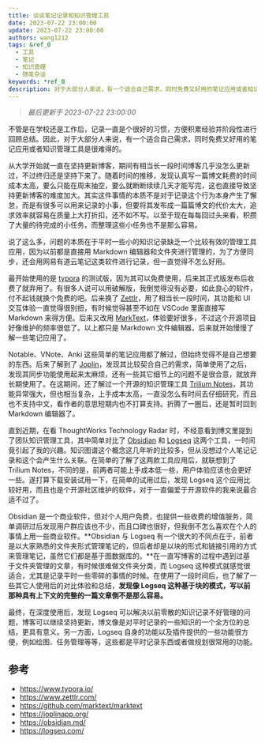 ```yaml
---
title: 谈谈笔记记录和知识管理工具
date: 2023-07-22 23:00:00
update: 2023-07-22 23:00:00
authors: wang1212
tags: &ref_0
  - 工具
  - 笔记
  - 知识管理
  - 随笔杂谈
keywords: *ref_0
description: 对于大部分人来说，有一个适合自己需求，同时免费又好用的笔记应用或者知识管理工具是很难得的。
---
```


> _最后更新于 2023-07-22 23:00:00_

不管是在学校还是工作后，记录一直是个很好的习惯，方便积累经验并阶段性进行回顾总结。因此，对于大部分人来说，有一个适合自己需求，同时免费又好用的笔记应用或者知识管理工具是很难得的。

<!-- truncate -->

从大学开始就一直在坚持更新博客，期间有相当长一段时间博客几乎没怎么更新过，不过终归还是坚持下来了。随着时间的推移，发现认真写一篇博文耗费的时间成本太高，要么只能在周末抽空，要么就断断续续几天才能写完，这也直接导致坚持更新博客的难度加大。其实这件事情的本质不是对于记录这个行为本身产生了懈怠，而是有很多可以用来记录的小事，但要将其发布成一篇篇博文的代价太大，追求效率就容易在质量上大打折扣，还不如不写。以至于现在每每回过头来看，积攒了大量的待完成的小任务，而整理这些小任务也不是那么容易。

说了这么多，问题的本质在于平时一些小的知识记录缺乏一个比较有效的管理工具应用，因为以前都是直接用 Markdown 编辑器和文件夹进行管理的，为了方便同步，还会用网易有道云笔记这类软件进行记录，但一直觉得不怎么好用。

最开始使用的是 [typora](https://www.typora.io/) 的测试版，因为其可以免费使用，后来其正式版发布后收费了就弃用了。有很多人说可以用破解版，我倒觉得没有必要，如此良心的软件，付不起钱就换个免费的吧。后来换了 [Zettlr](https://www.zettlr.com/)，用了相当长一段时间，其功能和 UI 交互体验一直觉得很别扭，有时候觉得甚至不如在 VSCode 里面直接写 Markdown 来得方便。后来又改用 [MarkText](https://github.com/marktext/marktext)，体验要好很多，不过这个开源项目好像维护的频率很低了。以上都只是 Markdown 文件编辑器，后来就开始慢慢了解一些笔记应用了。

Notable、VNote、Anki 这些简单的笔记应用都了解过，但始终觉得不是自己想要的东西。后来了解到了 [Joplin](https://joplinapp.org/)，发现其比较契合自己的需求，简单使用了之后，发现其同步功能使用起来太麻烦，还有一些其它细节上的问题不是很合意，就放弃长期使用了。在这期间，还了解过一个开源的知识管理工具 [Trilium Notes](https://github.com/zadam/trilium)，其功能异常强大，但也相当复杂，上手成本太高，一直没怎么有时间去仔细研究，而且也不支持中文，看作者的意思短期内也不打算支持。折腾了一圈后，还是暂时回到 Markdown 编辑器了。

直到近期，在看 ThoughtWorks Technology Radar 时，不经意看到博文里提到了团队知识管理工具，其中简单对比了 [Obsidian](https://obsidian.md/) 和 [Logseq](https://logseq.com/) 这两个工具，一时间竟引起了我的兴趣。知识图谱这个概念这几年听的比较多，但从没想过个人笔记记录和这个会产生什么关联。在简单的了解了这两款工具应用后，就联想到了 Trilium Notes，不同的是，前两者可能上手成本低一些，用户体验应该也会更好一些。遂打算下载安装试用一下，在简单的试用过后，发现 Logseq 这个应用比较好用，而且也是个开源社区维护的软件，对于一直偏爱于开源软件的我来说最合适不过了。

Obsidian 是一个商业软件，但对个人用户免费，也提供一些收费的增值服务，简单调研过后发现用户群应该也不少，而且口碑也很好，但我倒不怎么喜欢在个人的事情上用一些商业软件。**Obsidian 与 Logseq 有一个很大的不同点在于，前者是以大家熟悉的文件夹形式管理笔记的，但后者却是以块的形式和链接引用的方式来管理笔记，虽然它们都是基于图数据库的。**在一直写博客的过程中遇到过基于文件夹管理的文章，有时候很难做文件夹分类，而 Logseq 这种模式就感觉很适合，尤其是记录平时一些零碎的事情的时候。在使用了一段时间后，也了解了一些其它人使用后的对比体验和总结，**发现像 Logseq 这种基于块的模式，写以前那种具有上下文的完整的一篇文章倒不是那么容易。**

最终，在深度使用后，发现 Logseq 可以解决以前零散的知识记录不好管理的问题，博客可以继续坚持更新，博文像是对平时记录的一些知识的一个全方位的总结，更具有意义。另一方面，Logseq 自身的功能以及插件提供的一些功能很方便，例如绘图、任务管理等等，这些都是平时记录东西或者做规划很常用的功能。

## 参考

- https://www.typora.io/
- https://www.zettlr.com/
- https://github.com/marktext/marktext
- https://joplinapp.org/
- https://obsidian.md/
- https://logseq.com/